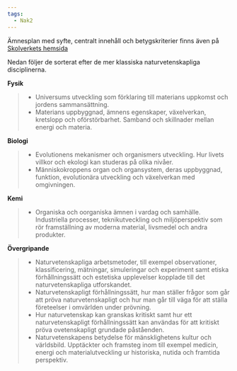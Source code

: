 ```yaml
---
tags:
  - Nak2
---
```

Ämnesplan med syfte, centralt innehåll och betygskriterier finns även på [Skolverkets hemsida](https://www.skolverket.se/undervisning/gymnasieskolan/laroplan-program-och-amnen-i-gymnasieskolan/gymnasieprogrammen/amne?url=907561864%2Fsyllabuscw%2Fjsp%2Fsubject.htm%3FsubjectCode%3DNAK%26version%3D3%26tos%3Dgy&sv.url=12.5dfee44715d35a5cdfa92a3)

Nedan följer de sorterat efter de mer klassiska naturvetenskapliga disciplinerna.

**Fysik**

>- Universums utveckling som förklaring till materians uppkomst och jordens sammansättning.
>- Materians uppbyggnad, ämnens egenskaper, växelverkan, kretslopp och oförstörbarhet. Samband och skillnader mellan energi och materia.

**Biologi**

>- Evolutionens mekanismer och organismers utveckling. Hur livets villkor och ekologi kan studeras på olika nivåer.
>- Människokroppens organ och organsystem, deras uppbyggnad, funktion, evolutionära utveckling och växelverkan med omgivningen.

**Kemi**

>- Organiska och oorganiska ämnen i vardag och samhälle. Industriella processer, teknikutveckling och miljöperspektiv som rör framställning av moderna material, livsmedel och andra produkter.

**Övergripande**

>- Naturvetenskapliga arbetsmetoder, till exempel observationer, klassificering, mätningar, simuleringar och experiment samt etiska förhållningssätt och estetiska upplevelser kopplade till det naturvetenskapliga utforskandet.
>- Naturvetenskapligt förhållningssätt, hur man ställer frågor som går att pröva naturvetenskapligt och hur man går till väga för att ställa företeelser i omvärlden under prövning.
>- Hur naturvetenskap kan granskas kritiskt samt hur ett naturvetenskapligt förhållningssätt kan användas för att kritiskt pröva ovetenskapligt grundade påståenden.
>- Naturvetenskapens betydelse för mänsklighetens kultur och världsbild. Upptäckter och framsteg inom till exempel medicin, energi och materialutveckling ur historiska, nutida och framtida perspektiv.